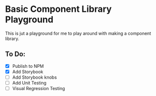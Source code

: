 # Basic Component Library Playground
This is jut a playground for me to play around with making a component library.

## To Do:
  - [x] Publish to NPM
  - [x] Add Storybook
  - [ ] Add Storybook knobs
  - [ ] Add Unit Testing
  - [ ] Visual Regression Testing 